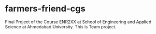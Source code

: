 # farmers-friend-cgs
Final Project of the Course ENR2XX at School of Engineering and Applied Science at Ahmedabad University.
This is Team project.
